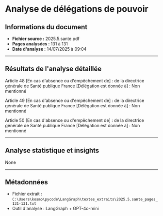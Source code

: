 # Analyse de délégations de pouvoir

## Informations du document
- **Fichier source :** 2025.5.sante.pdf
- **Pages analysées :** 131 à 131
- **Date d'analyse :** 14/07/2025 à 09:04

---

## Résultats de l'analyse détaillée

Article 48
[En cas d'absence ou d'empêchement de] : de la directrice générale de Santé publique France
[Délégation est donnée à] : Non mentionné

Article 49
[En cas d'absence ou d'empêchement de] : de la directrice générale de Santé publique France
[Délégation est donnée à] : Non mentionné

Article 50
[En cas d'absence ou d'empêchement de] : de la directrice générale de Santé publique France
[Délégation est donnée à] : Non mentionné

---

## Analyse statistique et insights

None

---

## Métadonnées
- Fichier extrait : `C:\Users\kosmo\pycode\LangGraph\textes_extraits\2025.5.sante_pages_131-131.txt`
- Outil d'analyse : LangGraph + GPT-4o-mini
